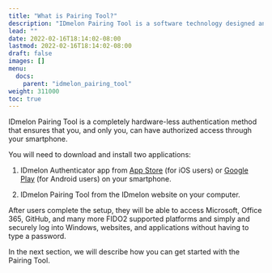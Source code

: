 ```yaml
---
title: "What is Pairing Tool?"
description: "IDmelon Pairing Tool is a software technology designed and developed by IDmelon Technologies Inc. to let users pair their smartphones with their PCs and use their smartphones as a security key. It is really best suited for environments with single-user PCs so that users can enjoy the passwordless login experiance with a single touch on a push notification on their smartphones."
lead: ""
date: 2022-02-16T18:14:02-08:00
lastmod: 2022-02-16T18:14:02-08:00
draft: false
images: []
menu:
  docs:
    parent: "idmelon_pairing_tool"
weight: 311000
toc: true
---
```


IDmelon Pairing Tool is a completely hardware-less authentication method that ensures that you, and only you, can have
authorized access through your smartphone.

You will need to download and install two applications:

1. IDmelon Authenticator app from [App Store](https://apps.apple.com/ca/app/idmelon/id1511376376) (for iOS users)
   or [Google Play](https://play.google.com/store/apps/details?id=com.vancosys.authenticator.business&pli=1) (for
   Android users) on your smartphone.

2. IDmelon Pairing Tool from the IDmelon website on your computer.

After users complete the setup, they will be able to access Microsoft, Office 365, GitHub, and many more FIDO2 supported
platforms and simply and securely log into Windows, websites, and applications without having to type a password.

In the next section, we will describe how you can get started with the Pairing Tool.
